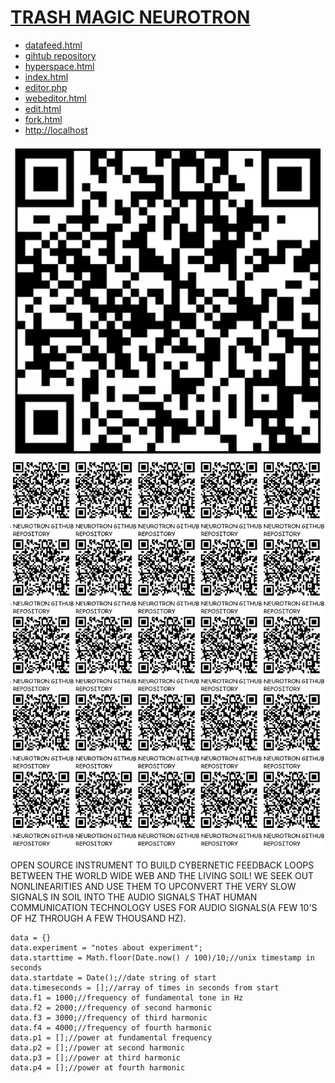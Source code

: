 
# [TRASH MAGIC NEUROTRON](https://github.com/LafeLabs/NEUROTRON)

 - [datafeed.html](datafeed.html)
 - [gihtub repository](https://github.com/LafeLabs/NEUROTRON)
 - [hyperspace.html](hyperspace.html)
 - [index.html](index.html)
 - [editor.php](editor.php)
 - [webeditor.html](webeditor.html)
 - [edit.html](edit.html)
 - [fork.html](fork.html)
 - [http://localhost](http://localhost)



[![](images/qrcode.png)](images/qrcode.png)
[![](images/qrcode-page.png)](images/qrcode-page.png)


OPEN SOURCE INSTRUMENT TO BUILD CYBERNETIC FEEDBACK LOOPS BETWEEN THE WORLD WIDE WEB AND THE LIVING SOIL!  WE SEEK OUT NONLINEARITIES AND USE THEM TO UPCONVERT THE VERY SLOW SIGNALS IN SOIL INTO THE AUDIO SIGNALS THAT HUMAN COMMUNICATION TECHNOLOGY USES FOR AUDIO SIGNALS(A FEW 10'S OF HZ THROUGH A FEW THOUSAND HZ).

```
data = {}
data.experiment = "notes about experiment";
data.starttime = Math.floor(Date.now() / 100)/10;//unix timestamp in seconds
data.startdate = Date();//date string of start 
data.timeseconds = [];//array of times in seconds from start
data.f1 = 1000;//frequency of fundamental tone in Hz
data.f2 = 2000;//frequency of second harmonic
data.f3 = 3000;//frequency of third harmonic
data.f4 = 4000;//frequency of fourth harmonic
data.p1 = [];//power at fundamental frequency
data.p2 = [];//power at second harmonic 
data.p3 = [];//power at third harmonic 
data.p4 = [];//power at fourth harmonic 
```

